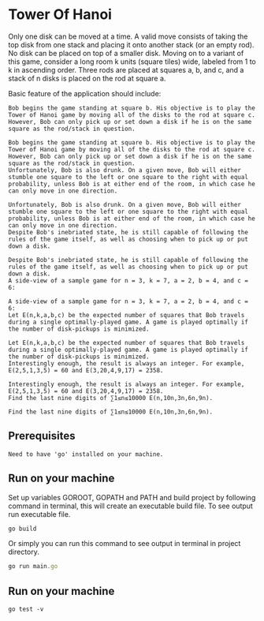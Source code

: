 # Tower Of Hanoi

Only one disk can be moved at a time.
A valid move consists of taking the top disk from one stack and placing it onto another stack (or an empty rod).
No disk can be placed on top of a smaller disk.
Moving on to a variant of this game, consider a long room k units (square tiles) wide, labeled from 1 to k in ascending order. Three rods are placed at squares a, b, and c, and a stack of n disks is placed on the rod at square a.

Basic feature of the application should include:

    Bob begins the game standing at square b. His objective is to play the Tower of Hanoi game by moving all of the disks to the rod at square c. However, Bob can only pick up or set down a disk if he is on the same square as the rod/stack in question.

    Bob begins the game standing at square b. His objective is to play the Tower of Hanoi game by moving all of the disks to the rod at square c. However, Bob can only pick up or set down a disk if he is on the same square as the rod/stack in question.
    Unfortunately, Bob is also drunk. On a given move, Bob will either stumble one square to the left or one square to the right with equal probability, unless Bob is at either end of the room, in which case he can only move in one direction.

    Unfortunately, Bob is also drunk. On a given move, Bob will either stumble one square to the left or one square to the right with equal probability, unless Bob is at either end of the room, in which case he can only move in one direction.
    Despite Bob's inebriated state, he is still capable of following the rules of the game itself, as well as choosing when to pick up or put down a disk.

    Despite Bob's inebriated state, he is still capable of following the rules of the game itself, as well as choosing when to pick up or put down a disk.
    A side-view of a sample game for n = 3, k = 7, a = 2, b = 4, and c = 6:

    A side-view of a sample game for n = 3, k = 7, a = 2, b = 4, and c = 6:
    Let E(n,k,a,b,c) be the expected number of squares that Bob travels during a single optimally-played game. A game is played optimally if the number of disk-pickups is minimized.

    Let E(n,k,a,b,c) be the expected number of squares that Bob travels during a single optimally-played game. A game is played optimally if the number of disk-pickups is minimized.
    Interestingly enough, the result is always an integer. For example, E(2,5,1,3,5) = 60 and E(3,20,4,9,17) = 2358.

    Interestingly enough, the result is always an integer. For example, E(2,5,1,3,5) = 60 and E(3,20,4,9,17) = 2358.
    Find the last nine digits of ∑1≤n≤10000 E(n,10n,3n,6n,9n).

    Find the last nine digits of ∑1≤n≤10000 E(n,10n,3n,6n,9n).

## Prerequisites
    Need to have 'go' installed on your machine. 


## Run on your machine
Set up variables GOROOT, GOPATH and PATH and build project by following command in terminal, this will create an executable build file. To see output run executable file.
```javascript
go build
```
Or simply you can run this command to see output in terminal in project directory.
```javascript
go run main.go
```

## Run on your machine
    go test -v